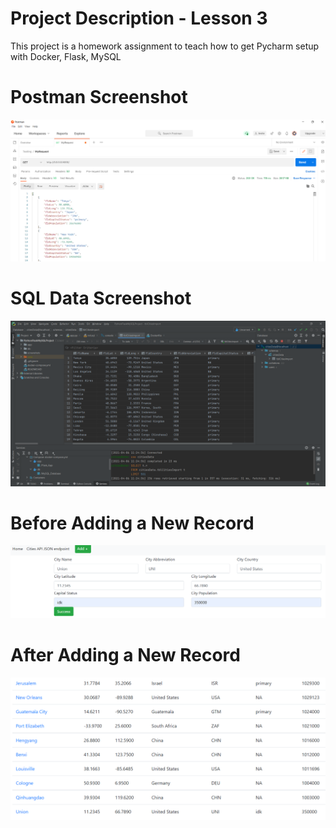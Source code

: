 # Project Description - Lesson 3
This project is a homework assignment to teach how to get Pycharm setup with Docker, Flask, MySQL
# Postman Screenshot
![postman request output](screenshots/postman.png)
# SQL Data Screenshot
![pycharm data query](screenshots/query.png)
# Before Adding a New Record
![adding new record](screenshots/Screenshot%20(12).png)
# After Adding a New Record
![new record added](screenshots/Screenshot%20(13).png)
